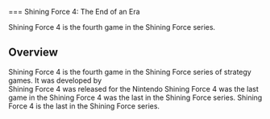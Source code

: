 
===
Shining Force 4: The End of an Era

Shining Force 4 is the fourth game in the Shining Force series.  
  

## Overview

Shining Force 4 is the fourth game in the Shining Force series of strategy games. It was developed by                                                                                                                                                                                                                                                                                        
    Shining Force 4 was released for the Nintendo                                              Shining Force 4 was the last game in the                                    Shining Force 4 was the last in the              Shining Force series.        Shining Force 4 is the last in the              Shining Force series.    
